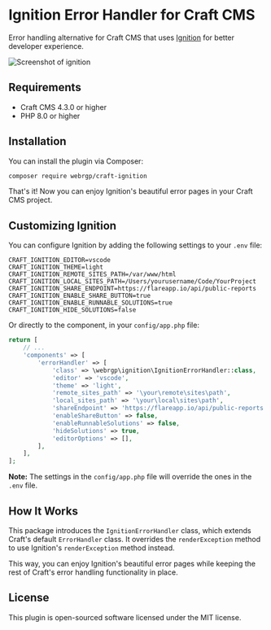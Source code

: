 # Ignition Error Handler for Craft CMS

Error handling alternative for Craft CMS that uses [Ignition](https://github.com/spatie/ignition) for better developer experience.

![Screenshot of ignition](https://spatie.github.io/ignition/ignition.png)

## Requirements

- Craft CMS 4.3.0 or higher
- PHP 8.0 or higher

## Installation

You can install the plugin via Composer:

```bash
composer require webrgp/craft-ignition
```

That's it! Now you can enjoy Ignition's beautiful error pages in your Craft CMS project.

## Customizing Ignition

You can configure Ignition by adding the following settings to your `.env` file:

```env
CRAFT_IGNITION_EDITOR=vscode
CRAFT_IGNITION_THEME=light
CRAFT_IGNITION_REMOTE_SITES_PATH=/var/www/html
CRAFT_IGNITION_LOCAL_SITES_PATH=/Users/yourusername/Code/YourProject
CRAFT_IGNITION_SHARE_ENDPOINT=https://flareapp.io/api/public-reports
CRAFT_IGNITION_ENABLE_SHARE_BUTTON=true
CRAFT_IGNITION_ENABLE_RUNNABLE_SOLUTIONS=true
CRAFT_IGNITION_HIDE_SOLUTIONS=false
```

Or directly to the component, in your `config/app.php` file:

```php
return [
    // ...
    'components' => [
        'errorHandler' => [
            'class' => \webrgp\ignition\IgnitionErrorHandler::class,
            'editor' => 'vscode',
            'theme' => 'light',
            'remote_sites_path' => '\your\remote\sites\path',
            'local_sites_path' => '\your\local\sites\path',
            'shareEndpoint' => 'https://flareapp.io/api/public-reports',
            'enableShareButton' => false,
            'enableRunnableSolutions' => false,
            'hideSolutions' => true,
            'editorOptions' => [],
        ],
    ],
];
```

**Note:** The settings in the `config/app.php` file will override the ones in the `.env` file.

## How It Works

This package introduces the `IgnitionErrorHandler` class, which extends Craft's default `ErrorHandler` class. It overrides the `renderException` method to use Ignition's `renderException` method instead.

This way, you can enjoy Ignition's beautiful error pages while keeping the rest of Craft's error handling functionality in place.

## License

This plugin is open-sourced software licensed under the MIT license.
